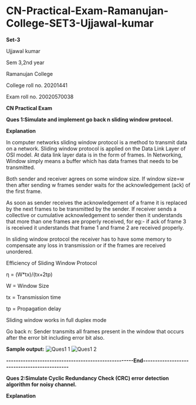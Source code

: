 # CN-Practical-Exam-Ramanujan-College-SET3-Ujjawal-kumar

**Set-3**

Ujjawal kumar

Sem 3,2nd year

Ramanujan College

College roll no. 20201441

Exam roll no. 20020570038


**CN Practical Exam**

**Ques 1:Simulate and implement go back n sliding window protocol.**

**Explanation**

In computer networks sliding window protocol is a method to transmit data on a network. Sliding window protocol is applied on the Data Link Layer of OSI model. At data link layer data is in the form of frames. In Networking, Window simply means a buffer which has data frames that needs to be transmitted.

Both sender and receiver agrees on some window size. If window size=w then after sending w frames sender waits for the acknowledgement (ack) of the first frame.

As soon as sender receives the acknowledgement of a frame it is replaced by the next frames to be transmitted by the sender. If receiver sends a collective or cumulative acknowledgement to sender then it understands that more than one frames are properly received, for eg:- if ack of frame 3 is received it understands that frame 1 and frame 2 are received properly.



In sliding window protocol the receiver has to have some memory to compensate any loss in transmission or if the frames are received unordered.

Efficiency of Sliding Window Protocol

η = (W*tx)/(tx+2tp)

W = Window Size

tx = Transmission time

tp = Propagation delay

Sliding window works in full duplex mode

Go back n: Sender transmits all frames present in the window that occurs after the error bit including error bit also.

**Sample output:**
![Ques1  1](https://user-images.githubusercontent.com/83595564/145756508-5228673d-a724-4f0d-bc41-ae7e2f63c5a9.jpg)
![Ques1  2](https://user-images.githubusercontent.com/83595564/145756515-1b45fa13-0e9c-4018-81e4-9a7d359ddd19.jpg)

**-----------------------------------------------------End------------------------_--_-------------------**

**Ques 2:Simulate Cyclic Redundancy Check (CRC) error detection algorithm for noisy channel.**

**Explanation**
